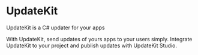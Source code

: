 # UpdateKit
UpdateKit is a C# updater for your apps

With UpdateKit, send updates of yours apps to your users simply. Integrate UpdateKit to your project and publish updates with UpdateKit Studio.
